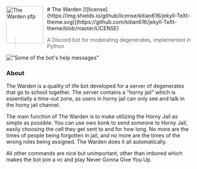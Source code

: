 <img width="100" height="100" align="left" style="float: left; margin: 0 10px 0 0;" alt="The Warden pfp" src="https://cdn.discordapp.com/avatars/807312711028310046/93f370db64023a2741284df215dd4392.png"> 
# The Warden
[![license](https://img.shields.io/github/license/kitian616/jekyll-TeXt-theme.svg)](https://github.com/kitian616/jekyll-TeXt-theme/blob/master/LICENSE)

> A Discord bot for moderating degenerates, implemented in Python

!["Some of the bot's help messages"](https://i.imgur.com/qJAn3KQ.png)

### About
The Warden is a quality of life bot developed for a server of degenerates that go to school together. The server contains a "horny jail" which is essentially a time-out zone, as users in horny jail can only see and talk in the horny jail channel.

The main function of The Warden is to make utilizing the Horny Jail as simple as possible. You can use owo bonk to send someone to Horny Jail, easily choosing the cell they get sent to and for how long. No more are the times of people being forgotten in jail, and no more are the times of the wrong roles being assigned. The Warden does it all automatically.

All other commands are nice but unimportant, other than imbored which makes the bot join a vc and play Never Gonna Give You Up. 
